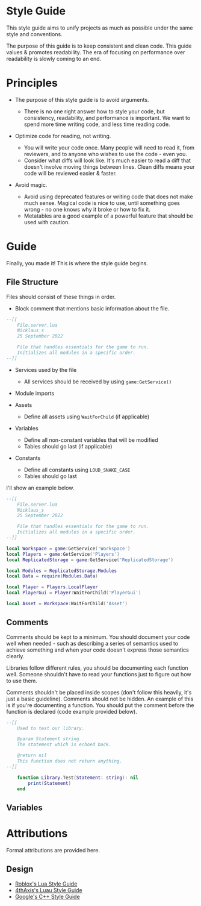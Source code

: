 # Style Guide
This style guide aims to unify projects as much as possible under the same style and conventions.

The purpose of this guide is to keep consistent and clean code. This guide values & promotes readability. The era of focusing on performance over readability is slowly coming to an end.

# Principles
* The purpose of this style guide is to avoid arguments.
	* There is no one right answer how to style your code, but consistency, readability, and performance is important. We want to spend more time writing code, and less time reading code.

* Optimize code for reading, not writing.
	* You will write your code once. Many people will need to read it, from reviewers, and to anyone who wishes to use the code - even you.
	* Consider what diffs will look like. It's much easier to read a diff that doesn't involve moving things between lines. Clean diffs means your code will be reviewed easier & faster.

* Avoid magic.
	* Avoid using deprecated features or writing code that does not make much sense. Magical code is nice to use, until something goes wrong - no one knows why it broke or how to fix it.
	* Metatables are a good example of a powerful feature that should be used with caution.

# Guide
Finally, you made it! This is where the style guide begins.

## File Structure
Files should consist of these things in order.

* Block comment that mentions basic information about the file.
```lua
--[[
	File.server.lua
	Nicklaus_s
	25 September 2022

	File that handles essentials for the game to run.
	Initializes all modules in a specific order.
--]]
```

* Services used by the file
  * All services should be received by using `game:GetService()`

* Module imports

* Assets
  * Define all assets using `WaitForChild` (if applicable)

* Variables
  * Define all non-constant variables that will be modified
  * Tables should go last (if applicable)

* Constants
  * Define all constants using `LOUD_SNAKE_CASE`
  * Tables should go last

I'll show an example below.

```lua
--[[
	File.server.lua
	Nicklaus_s
	25 September 2022

	File that handles essentials for the game to run.
	Initializes all modules in a specific order.
--]]

local Workspace = game:GetService('Workspace')
local Players = game:GetService('Players')
local ReplicatedStorage = game:GetService('ReplicatedStorage')

local Modules = ReplicatedStorage.Modules
local Data = require(Modules.Data)

local Player = Players.LocalPlayer
local PlayerGui = Player:WaitForChild('PlayerGui')

local Asset = Workspace:WaitForChild('Asset')
```

## Comments
Comments should be kept to a minimum. You should document your code well when needed - such as describing a series of semantics used to achieve something and when your code doesn't express those semantics clearly.

Libraries follow different rules, you should be documenting each function well. Someone shouldn't have to read your functions just to figure out how to use them.

Comments shouldn't be placed inside scopes (don't follow this heavily, it's just a basic guideline). Comments should not be hidden. An example of this is if you're documenting a function. You should put the comment before the function is declared (code example provided below).

```lua
--[[
	Used to test our library.

	@param Statement string
	The statement which is echoed back.

	@return nil
	This function does not return anything.
--]]

	function Library.Test(Statement: string): nil
		print(Statement)
	end
```

## Variables

# Attributions
Formal attributions are provided here.

## Design
* [Roblox's Lua Style Guide](https://roblox.github.io/lua-style-guide/)
* [4thAxis's Luau Style Guide](https://hackmd.io/@4thAxis/4thAxis-Luau-Style-Guide)
* [Google's C++ Style Guide](https://google.github.io/styleguide/cppguide.html)
